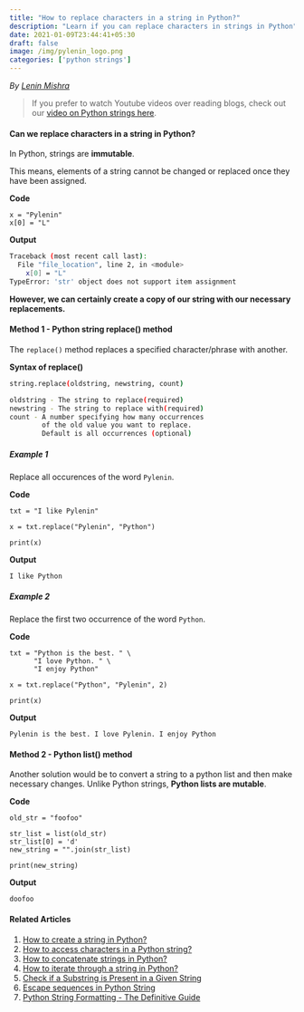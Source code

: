 ```yaml
---
title: "How to replace characters in a string in Python?"
description: "Learn if you can replace characters in strings in Python"
date: 2021-01-09T23:44:41+05:30
draft: false
image: /img/pylenin_logo.png
categories: ['python strings']
---
```

<div class="sharethis-inline-follow-buttons"></div>

*By [Lenin Mishra](https://www.pylenin.com/authors/#lenin-mishra)*

> If you prefer to watch Youtube videos over reading blogs, check out our [video on Python strings here](https://youtu.be/MXdNMo_f95I). 

#### Can we replace characters in a string in Python?

In Python, strings are **immutable**.

This means, elements of a string cannot be changed or replaced once they have been assigned.

**Code**
```python3
x = "Pylenin"
x[0] = "L"
```

**Output**
```bash
Traceback (most recent call last):
  File "file_location", line 2, in <module>
    x[0] = "L"
TypeError: 'str' object does not support item assignment
```

**However, we can certainly create a copy of our string with our necessary replacements.**

#### Method 1 - Python string replace() method

The `replace()` method replaces a specified character/phrase with another.

**Syntax of replace()**
```bash
string.replace(oldstring, newstring, count)

oldstring - The string to replace(required)
newstring - The string to replace with(required)
count - A number specifying how many occurrences 
        of the old value you want to replace. 
        Default is all occurrences (optional)
```

##### Example 1

Replace all occurences of the word `Pylenin`.

**Code**

```python3
txt = "I like Pylenin"

x = txt.replace("Pylenin", "Python")

print(x)
```

**Output**

```python3
I like Python
```

##### Example 2

Replace the first two occurrence of the word `Python`.

**Code**

```python3
txt = "Python is the best. " \
      "I love Python. " \
      "I enjoy Python"

x = txt.replace("Python", "Pylenin", 2)

print(x)
```

**Output**

```python3
Pylenin is the best. I love Pylenin. I enjoy Python
```

#### Method 2 - Python list() method

Another solution would be to convert a string to a python list and then make necessary changes. 
Unlike Python strings, **Python lists are mutable**.

**Code**

```python3
old_str = "foofoo"

str_list = list(old_str)
str_list[0] = 'd'
new_string = "".join(str_list)

print(new_string)
```

**Output**

```python3
doofoo
```

#### Related Articles

1. [How to create a string in Python?](https://www.pylenin.com/blogs/create-string-python/)
2. [How to access characters in a Python string?](https://www.pylenin.com/blogs/access-characters-in-string/)
3. [How to concatenate strings in Python?](https://www.pylenin.com/blogs/concatenate-strings-in-python/)
4. [How to iterate through a string in Python?](https://www.pylenin.com/blogs/iterating-through-python-string/)
5. [Check if a Substring is Present in a Given String](https://www.pylenin.com/blogs/check-substring-in-a-string-python/)
6. [Escape sequences in Python String](https://www.pylenin.com/blogs/escape-sequences-python-string/)
7. [Python String Formatting - The Definitive Guide](https://www.pylenin.com/blogs/python-string-formatting/)